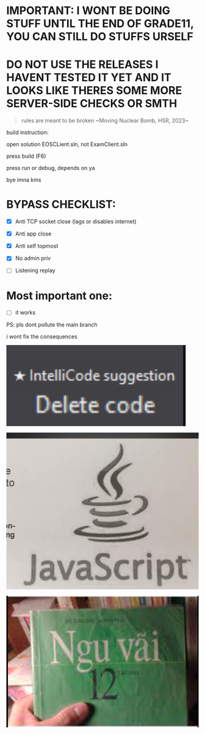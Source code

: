 # IMPORTANT: I WONT BE DOING STUFF UNTIL THE END OF GRADE11, YOU CAN STILL DO STUFFS URSELF

# DO NOT USE THE RELEASES I HAVENT TESTED IT YET AND IT LOOKS LIKE THERES SOME MORE SERVER-SIDE CHECKS OR SMTH

> rules are meant to be broken ~Moving Nuclear Bomb, HSR, 2023~ 

build instruction:

open solution EOSCLient.sln, not ExamClient.sln

press build (F6)

press run or debug, depends on ya

bye imna kms
# BYPASS CHECKLIST:
- [x] Anti TCP socket close (lags or disables internet)

- [x] Anti app close

- [x] Anti self topmost

- [x] No admin priv

- [ ]  Listening replay

# Most important one:
- [ ] it works

PS: pls dont pollute the main branch

i wont fix the consequences

![idk](./things/delet.png)

![idk](./things/fuck.png)

![idk](./things/sech.png)

